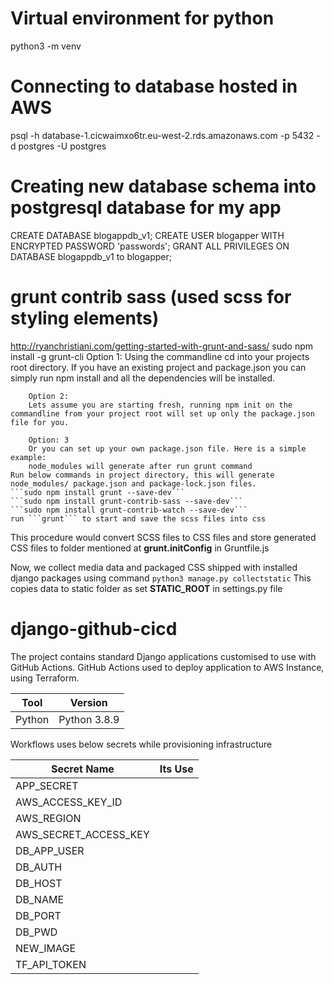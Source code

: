 # Virtual environment for python
python3 -m venv <venv-name>
# Connecting to database hosted in AWS
psql -h database-1.cicwaimxo6tr.eu-west-2.rds.amazonaws.com -p 5432 -d postgres -U postgres

# Creating new database schema into postgresql database for my app
CREATE DATABASE blogappdb_v1;
CREATE USER blogapper WITH ENCRYPTED PASSWORD 'passwords';
GRANT ALL PRIVILEGES ON DATABASE blogappdb_v1 to blogapper;

# grunt contrib sass (used scss for styling elements)
http://ryanchristiani.com/getting-started-with-grunt-and-sass/
    sudo npm install -g grunt-cli
        Option 1:
        Using the commandline cd into your projects root directory. If you have an existing project and package.json you can simply run npm install and all the dependencies will be installed.

        Option 2:
        Lets assume you are starting fresh, running npm init on the commandline from your project root will set up only the package.json file for you.

        Option: 3
        Or you can set up your own package.json file. Here is a simple example:
        node_modules will generate after run grunt command
    Run below commands in project directory, this will generate node_modules/ package.json and package-lock.json files.
    ```sudo npm install grunt --save-dev```
    ```sudo npm install grunt-contrib-sass --save-dev```
    ```sudo npm install grunt-contrib-watch --save-dev```
    run ```grunt``` to start and save the scss files into css
This procedure would convert SCSS files to CSS files and store generated CSS files to folder mentioned at **grunt.initConfig** in Gruntfile.js 

Now, we collect media data and packaged CSS shipped with installed django packages using command ```python3 manage.py collectstatic```
This copies data to static folder as set **STATIC_ROOT** in settings.py file 


# django-github-cicd
The project contains standard Django applications customised to use with GitHub Actions. GitHub Actions used to deploy application to AWS Instance, using Terraform.



|  Tool  |   Version    |
|--------|--------------|
| Python | Python 3.8.9 |

Workflows uses below secrets while provisioning infrastructure

| Secret Name | Its Use |
|-------------|---------|
| APP_SECRET  |         |
| AWS_ACCESS_KEY_ID|         |
| AWS_REGION|         |
| AWS_SECRET_ACCESS_KEY|         |
| DB_APP_USER|         |
| DB_AUTH|         |
| DB_HOST|         |
| DB_NAME|         |
| DB_PORT|         |
| DB_PWD|         |
| NEW_IMAGE|         |
| TF_API_TOKEN|         |
